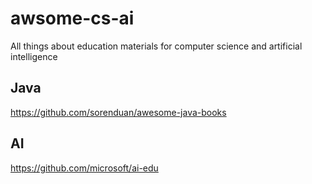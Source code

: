 # awsome-cs-ai
All things about education materials for computer science and artificial intelligence 

## Java
https://github.com/sorenduan/awesome-java-books

## AI
https://github.com/microsoft/ai-edu

